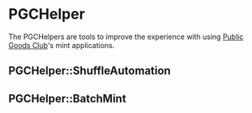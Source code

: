 # PGCHelper

The PGCHelpers are tools to improve the experience with using [Public Goods Club](https://publicgoods.club)'s mint applications.

## PGCHelper::ShuffleAutomation
## PGCHelper::BatchMint 
